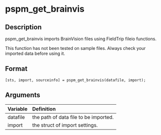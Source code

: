 # pspm_get_brainvis
## Description
pspm_get_brainvis imports BrainVision files using FieldTrip fileio functions.

This function has not been tested on sample files. Always check your imported data before using it. 

## Format
`[sts, import, sourceinfo] = pspm_get_brainvis(datafile, import);`

## Arguments
| Variable | Definition |
|:--|:--|
| datafile | the path of data file to be imported. |
| import | the struct of import settings. |

